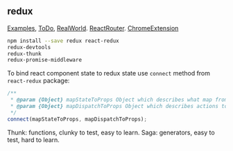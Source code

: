 redux
-

[Examples](http://redux.js.org/docs/introduction/Examples.html),
[ToDo](http://redux.js.org/docs/basics/ExampleTodoList.html),
[RealWorld](https://github.com/reactjs/redux/tree/master/examples/real-world).
[ReactRouter](http://redux.js.org/docs/advanced/UsageWithReactRouter.html).
[ChromeExtension](https://chrome.google.com/webstore/detail/redux-devtools/lmhkpmbekcpmknklioeibfkpmmfibljd?hl=en)

````sh
npm install --save redux react-redux
redux-devtools
redux-thunk
redux-promise-middleware
````

To bind react component state to redux state use `connect` method from `react-redux` package:

````js
/**
 * @param {Object} mapStateToProps Object which describes what map from redux to component.
 * @param {Object} mapDispatchToProps Object which describes actions to dispatch.
 */
connect(mapStateToProps, mapDispatchToProps);
````

Thunk: functions, clunky to test, easy to learn.
Saga: generators, easy to test, hard to learn.
